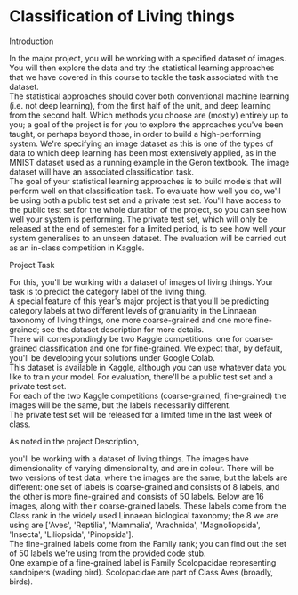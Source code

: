# Classification of Living things 

Introduction

In the major project, you will be working with a specified dataset of images.  
You will then explore the data and try the statistical learning approaches that we have covered in this course to tackle the task associated with the dataset.  
The statistical approaches should cover both conventional machine learning (i.e. not deep learning), from the first half of the unit, and deep learning from the second half.  Which methods you choose are (mostly) entirely up to you;
a goal of the project is for you to explore the approaches you've been taught, or perhaps beyond those, in order to build a high-performing system.
We're specifying an image dataset as this is one of the types of data to which deep learning has been most extensively applied, as in the MNIST dataset used as a running example in the Geron textbook.
The image dataset will have an associated classification task.  
The goal of your statistical learning approaches is to build models that will perform well on that classification task.  To evaluate how well you do, we'll be using both a public test set and a private test set.  You'll have access to the public test set for the whole duration of the project, so you can see how well your system is performing.  The private test set, which will only be released at the end of semester for a limited period, is to see how well your system generalises to an unseen dataset.
The evaluation will be carried out as an in-class competition in Kaggle.

Project Task

For this, you'll be working with a dataset of images of living things.  Your task is to predict the category label of the living thing.  
A special feature of this year's major project is that you'll be predicting category labels at two different levels of granularity in the Linnaean taxonomy of living things, one more coarse-grained and one more fine-grained; see the dataset description for more details.  
There will correspondingly be two Kaggle competitions: one for coarse-grained classification and one for fine-grained.
We expect that, by default, you'll be developing your solutions under Google Colab.  
This dataset is available in Kaggle, although you can use whatever data you like to train your model.
For evaluation, there'll be a public test set and a private test set.  
For each of the two Kaggle competitions (coarse-grained, fine-grained) the images will be the same, but the labels necessarily different.  
The private test set will be released for a limited time in the last week of class.


As noted in the project Description, 

you'll be working with a dataset of living things.  The images have dimensionality of varying dimensionality, and are in colour.  There will be two versions of test data, where the images are the same, but the labels are different: one set of labels is coarse-grained and consists of 8 labels, and the other is more fine-grained and consists of 50 labels.
Below are 16 images, along with their coarse-grained labels. 
These labels come from the Class rank in the widely used Linnaean biological taxonomy; the 8 we are using are ['Aves', 'Reptilia', 'Mammalia', 'Arachnida', 'Magnoliopsida', 'Insecta', 'Liliopsida', 'Pinopsida'].  
The fine-grained labels come from the Family rank; you can find out the set of 50 labels we're using from the provided code stub.  
One example of a fine-grained label is Family Scolopacidae representing sandpipers (wading bird). Scolopacidae are part of Class Aves (broadly, birds).
